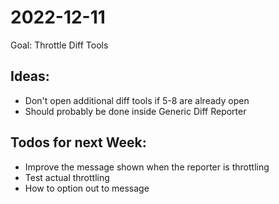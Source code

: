 2022-12-11
==========

Goal: Throttle Diff Tools

## Ideas: 
- Don't open additional diff tools if 5-8 are already open
- Should probably be done inside Generic Diff Reporter

## Todos for next Week:
- Improve the message shown when the reporter is throttling
- Test actual throttling
- How to option out to message 